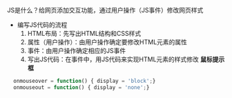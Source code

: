 JS是什么？给网页添加交互功能，通过用户操作（JS事件）修改网页样式
* 编写JS代码的流程
  1. HTML布局：先写出HTML结构和CSS样式
  2. 属性（用户操作）：由用户操作确定要修改HTML元素的属性
  3. 事件：由用户操作确定相应的JS事件
  4. 写出JS代码：在事件中，用JS代码来实现HTML元素的样式修改
**鼠标提示框**
``` javascript
  onmouseover = function() { display = 'block';}
  onmouseout = function() { display = 'none';}
```